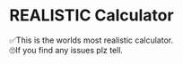 # REALISTIC Calculator
  ✅This is the worlds most realistic calculator. <br>
  🙄If you find any issues plz tell.

